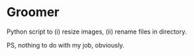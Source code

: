 # Groomer

Python script to (i) resize images, (ii) rename files in directory. 

PS, nothing to do with my job, obviously. 